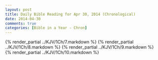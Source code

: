 ```yaml
---
layout: post
title: Daily Bible Reading for Apr 30, 2014 (Chronological)
date: 2014-04-30
comments: true
categories: [Bible in a Year - Chron]
---
```

{% render_partial ../KJV/1Ch/7.markdown %}
{% render_partial ../KJV/1Ch/8.markdown %}
{% render_partial ../KJV/1Ch/9.markdown %}
{% render_partial ../KJV/1Ch/10.markdown %}
